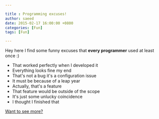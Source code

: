 ```yaml
---

title : Programming excuses! 
author: saeed
date: 2015-02-17 16:00:00 +0800
categories: [Fun]
tags: [Fun]

---
```


Hey 
here I find some funny excuses that **every programmer** used at least once :)

- That worked perfectly when I developed it
- Everything looks fine my end
- That's not a bug it's a configuration issue
- It must be because of a leap year
- Actually, that's a feature
- That feature would be outside of the scope
- It's just some unlucky coincidence
- I thought I finished that

[Want to see more?](http://programmingexcuses.com/)